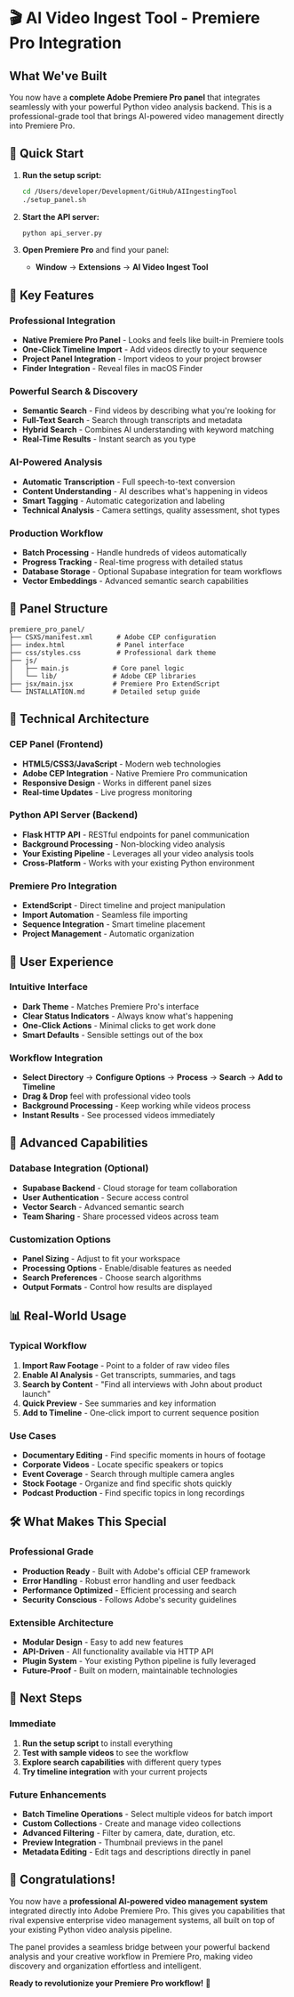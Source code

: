 # 🎬 AI Video Ingest Tool - Premiere Pro Integration

## What We've Built

You now have a **complete Adobe Premiere Pro panel** that integrates seamlessly with your powerful Python video analysis backend. This is a professional-grade tool that brings AI-powered video management directly into Premiere Pro.

## 🚀 Quick Start

1. **Run the setup script:**
   ```bash
   cd /Users/developer/Development/GitHub/AIIngestingTool
   ./setup_panel.sh
   ```

2. **Start the API server:**
   ```bash
   python api_server.py
   ```

3. **Open Premiere Pro** and find your panel:
   - **Window** → **Extensions** → **AI Video Ingest Tool**

## 🎯 Key Features

### Professional Integration
- **Native Premiere Pro Panel** - Looks and feels like built-in Premiere tools
- **One-Click Timeline Import** - Add videos directly to your sequence
- **Project Panel Integration** - Import videos to your project browser
- **Finder Integration** - Reveal files in macOS Finder

### Powerful Search & Discovery
- **Semantic Search** - Find videos by describing what you're looking for
- **Full-Text Search** - Search through transcripts and metadata
- **Hybrid Search** - Combines AI understanding with keyword matching
- **Real-Time Results** - Instant search as you type

### AI-Powered Analysis
- **Automatic Transcription** - Full speech-to-text conversion
- **Content Understanding** - AI describes what's happening in videos
- **Smart Tagging** - Automatic categorization and labeling
- **Technical Analysis** - Camera settings, quality assessment, shot types

### Production Workflow
- **Batch Processing** - Handle hundreds of videos automatically
- **Progress Tracking** - Real-time progress with detailed status
- **Database Storage** - Optional Supabase integration for team workflows
- **Vector Embeddings** - Advanced semantic search capabilities

## 📁 Panel Structure

```
premiere_pro_panel/
├── CSXS/manifest.xml      # Adobe CEP configuration
├── index.html             # Panel interface
├── css/styles.css         # Professional dark theme
├── js/
│   ├── main.js           # Core panel logic
│   └── lib/              # Adobe CEP libraries
├── jsx/main.jsx          # Premiere Pro ExtendScript
└── INSTALLATION.md       # Detailed setup guide
```

## 🔧 Technical Architecture

### CEP Panel (Frontend)
- **HTML5/CSS3/JavaScript** - Modern web technologies
- **Adobe CEP Integration** - Native Premiere Pro communication
- **Responsive Design** - Works in different panel sizes
- **Real-time Updates** - Live progress monitoring

### Python API Server (Backend)
- **Flask HTTP API** - RESTful endpoints for panel communication
- **Background Processing** - Non-blocking video analysis
- **Your Existing Pipeline** - Leverages all your video analysis tools
- **Cross-Platform** - Works with your existing Python environment

### Premiere Pro Integration
- **ExtendScript** - Direct timeline and project manipulation
- **Import Automation** - Seamless file importing
- **Sequence Integration** - Smart timeline placement
- **Project Management** - Automatic organization

## 🎨 User Experience

### Intuitive Interface
- **Dark Theme** - Matches Premiere Pro's interface
- **Clear Status Indicators** - Always know what's happening
- **One-Click Actions** - Minimal clicks to get work done
- **Smart Defaults** - Sensible settings out of the box

### Workflow Integration
- **Select Directory** → **Configure Options** → **Process** → **Search** → **Add to Timeline**
- **Drag & Drop** feel with professional video tools
- **Background Processing** - Keep working while videos process
- **Instant Results** - See processed videos immediately

## 🚀 Advanced Capabilities

### Database Integration (Optional)
- **Supabase Backend** - Cloud storage for team collaboration
- **User Authentication** - Secure access control
- **Vector Search** - Advanced semantic search
- **Team Sharing** - Share processed videos across team

### Customization Options
- **Panel Sizing** - Adjust to fit your workspace
- **Processing Options** - Enable/disable features as needed
- **Search Preferences** - Choose search algorithms
- **Output Formats** - Control how results are displayed

## 📊 Real-World Usage

### Typical Workflow
1. **Import Raw Footage** - Point to a folder of raw video files
2. **Enable AI Analysis** - Get transcripts, summaries, and tags
3. **Search by Content** - "Find all interviews with John about product launch"
4. **Quick Preview** - See summaries and key information
5. **Add to Timeline** - One-click import to current sequence position

### Use Cases
- **Documentary Editing** - Find specific moments in hours of footage
- **Corporate Videos** - Locate specific speakers or topics
- **Event Coverage** - Search through multiple camera angles
- **Stock Footage** - Organize and find specific shots quickly
- **Podcast Production** - Find specific topics in long recordings

## 🛠 What Makes This Special

### Professional Grade
- **Production Ready** - Built with Adobe's official CEP framework
- **Error Handling** - Robust error handling and user feedback
- **Performance Optimized** - Efficient processing and search
- **Security Conscious** - Follows Adobe's security guidelines

### Extensible Architecture
- **Modular Design** - Easy to add new features
- **API-Driven** - All functionality available via HTTP API
- **Plugin System** - Your existing Python pipeline is fully leveraged
- **Future-Proof** - Built on modern, maintainable technologies

## 🎯 Next Steps

### Immediate
1. **Run the setup script** to install everything
2. **Test with sample videos** to see the workflow
3. **Explore search capabilities** with different query types
4. **Try timeline integration** with your current projects

### Future Enhancements
- **Batch Timeline Operations** - Select multiple videos for batch import
- **Custom Collections** - Create and manage video collections
- **Advanced Filtering** - Filter by camera, date, duration, etc.
- **Preview Integration** - Thumbnail previews in the panel
- **Metadata Editing** - Edit tags and descriptions directly in panel

## 🎉 Congratulations!

You now have a **professional AI-powered video management system** integrated directly into Adobe Premiere Pro. This gives you capabilities that rival expensive enterprise video management systems, all built on top of your existing Python video analysis pipeline.

The panel provides a seamless bridge between your powerful backend analysis and your creative workflow in Premiere Pro, making video discovery and organization effortless and intelligent.

**Ready to revolutionize your Premiere Pro workflow!** 🚀